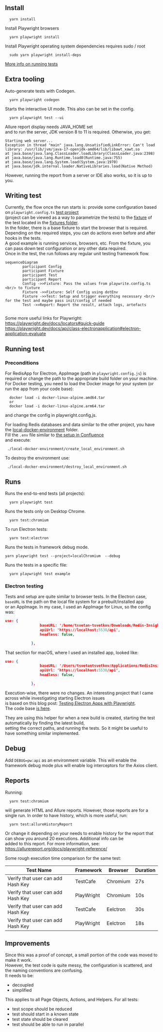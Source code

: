 
## Install


```shell
  yarn install
```

Install Playwright browsers   
```shell
  yarn playwright install
```

Install Playwright operating system dependencies requires sudo / root 
```shell
  sudo yarn playwright install-deps
```

[More info on running tests](https://playwright.dev/docs/running-tests)


## Extra tooling

Auto-generate tests with Codegen.

```shell
  yarn playwright codegen
```

Starts the interactive UI mode. This also can be set in the config.

```shell
  yarn playwright test --ui
```


Allure report display needs JAVA_HOME set  
and to run the server, JDK version 8 to 11 is required. Otherwise, you get:
``` 
Starting web server...
Exception in thread "main" java.lang.UnsatisfiedLinkError: Can't load library: /usr/lib/jvm/java-17-openjdk-amd64/lib/libawt_xawt.so
at java.base/java.lang.ClassLoader.loadLibrary(ClassLoader.java:2398)
at java.base/java.lang.Runtime.load0(Runtime.java:755)
at java.base/java.lang.System.load(System.java:1970)
at java.base/jdk.internal.loader.NativeLibraries.load(Native Method) 
```

However, running the report from a server or IDE also works, so it is up to you.

## Writing test
Currently, the flow once the run starts is: provide some configuration based on `playwright.config.ts` [test project](https://playwright.dev/docs/test-projects)  
(project can be viewed as a way to parametrize the tests) to the [fixture](https://playwright.dev/docs/next/test-fixtures#introduction) of the test located in the [fixtures folder](./fixtures).  
In the folder, there is a base fixture to start the browser that is required. Depending on the required steps, you can do actions even before and after hooks in the tests.  
A good example is running services, browsers, etc. From the fixture, you can pass down test configuration or any other data required.  
Once in the test, the run follows any regular unit testing framework flow.

```mermaid
sequenceDiagram
        participant Config
        participant Fixture
        participant Test        
        participant Report        
        Config ->>Fixture: Pass the values from playwrite.config.ts <br/> to fixture
        Fixture ->>Fixture: Self Config using dotEnv
        Fixture ->>Test: Setup and trigger everything necessary <br/> for the test and maybe pass init/config if needed
        Test ->>Report: Report the result, attach logs, artefacts
        
```
Some more useful links for Playwright:  
https://playwright.dev/docs/locators#quick-guide 
https://playwright.dev/docs/api/class-electronapplication#electron-application-evaluate

## Running test
### Preconditions

For RedisApp for Electron, AppImage (path in `playwright.config.js`) is required or change the path to the appropriate build folder on your machine.  
For Docker testing, you need to load the Docker image for your system (or run the app from your code base):

```shell
  docker load -i docker-linux-alpine.amd64.tar
  or
  docker load -i docker-linux-alpine.arm64.tar
```
and change the config in playwright.config,js.

For loading Redis databases and data similar to the other project, you have the [local-docker-environment](./local-docker-environment) folder.  
Fill the `.env` file similar to [the setup in Confluence](https://redislabs.atlassian.net/wiki/spaces/DX/pages/4906319969/Mac+setup+e2e+tests)  
and execute:

```shell
 ./local-docker-environment/create_local_environment.sh
```

To destroy the environment use:
```shell
 ./local-docker-environment/destroy_local_environment.sh
```

## Runs

Runs the end-to-end tests (all projects):

``` shell
  yarn playwright test
```

Runs the tests only on Desktop Chrome.

```shell
  yarn test:chromium
```

To run Electron tests:

```shell
  yarn test:electron
```


Runs the tests in framework debug mode.

```
yarn playwright test --project=localChromium  --debug
```

Runs the tests in a specific file:

```shell
  yarn playwright test example
```

### Electron testing  

Tests and setup are quite similar to browser tests. In the Electron case, `baseURL` is the path on the local file system for a prebuilt/installed app  
or an AppImage. In my case, I used an AppImage for Linux, so the config was:

```json lines
use: {
                baseURL: '/home/tsvetan-tsvetkov/Downloads/Redis-Insight-linux-x86_64.AppImage',
                apiUrl: 'https://localhost:5530/api',
                headless: false,

            },
```

That section for macOS, where I used an installed app, looked like:

```json lines
use: {
                baseURL: '/Users/tsvetantsvetkov/Applications/RedisInsight.app/Contents/MacOS/Redis Insight',
                apiUrl: 'https://localhost:5530/api',
                headless: false,

            },
```
Execution-wise, there were no changes. An interesting project that I came across while investigating starting Electron issues  
is based on this blog post: [Testing Electron Apps with Playwright](https://dev.to/kubeshop/testing-electron-apps-with-playwright-3f89).  
The code base [is here](https://github.com/kubeshop/monokle/blob/main/tests/electronHelpers.ts).

They are using this helper for when a new build is created, starting the test automatically by finding the latest build,  
setting the correct paths, and running the tests. So it might be useful to have something similar implemented.

## Debug 

Add `DEBUG=pw:api` as an environment variable. This will enable the framework debug mode plus will enable log interceptors for the Axios client.

## Reports

Running:

```shell
  yarn test:chromium
```

will generate HTML and Allure reports. However, those reports are for a single run. In order to have history, which is more useful, run:

```shell
  yarn test:allureHistoryReport
```

Or change it depending on your needs to enable history for the report that can show you around 20 executions. Additional info can be  
added to this report. For more information, see: https://allurereport.org/docs/playwright-reference/

Some rough execution time comparison for the same test:

| Test Name              | Framework  | Browser  | Duration| 
|------------------------|------------|----------|---------|
|Verify that user can add Hash Key| TestCafe   | Chromium |27s|
|Verify that user can add Hash Key| PlayWright | Chromium |10s|
|Verify that user can add Hash Key| TestCafe   | Eelctron |30s|
|Verify that user can add Hash Key| PlayWright | Eelctron |18s|


## Improvements

Since this was a proof of concept, a small portion of the code was moved to make it work.  
However, the test code is quite messy, the configuration is scattered, and the naming conventions are confusing.  
It needs to be:
- decoupled
- simplified

This applies to all Page Objects, Actions, and Helpers. For all tests:
- test scope should be reduced
- test should start in a known state
- test state should be cleared
- test should be able to run in parallel  
